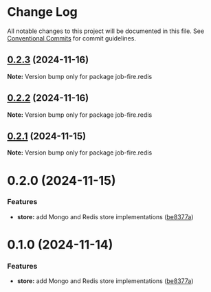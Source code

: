 # Change Log

All notable changes to this project will be documented in this file.
See [Conventional Commits](https://conventionalcommits.org) for commit guidelines.

## [0.2.3](https://github.com/Benjamin-Stefan/job-fire/compare/job-fire.redis@0.2.2...job-fire.redis@0.2.3) (2024-11-16)

**Note:** Version bump only for package job-fire.redis





## [0.2.2](https://github.com/Benjamin-Stefan/job-fire/compare/job-fire.redis@0.2.1...job-fire.redis@0.2.2) (2024-11-16)

**Note:** Version bump only for package job-fire.redis





## [0.2.1](https://github.com/Benjamin-Stefan/job-fire/compare/job-fire.redis@0.2.0...job-fire.redis@0.2.1) (2024-11-15)

**Note:** Version bump only for package job-fire.redis





# 0.2.0 (2024-11-15)


### Features

* **store:** add Mongo and Redis store implementations ([be8377a](https://github.com/Benjamin-Stefan/job-fire/commit/be8377a9b0cc4770ca08eeb4833789d6ae848922))





# 0.1.0 (2024-11-14)


### Features

* **store:** add Mongo and Redis store implementations ([be8377a](https://github.com/Benjamin-Stefan/job-fire/commit/be8377a9b0cc4770ca08eeb4833789d6ae848922))
